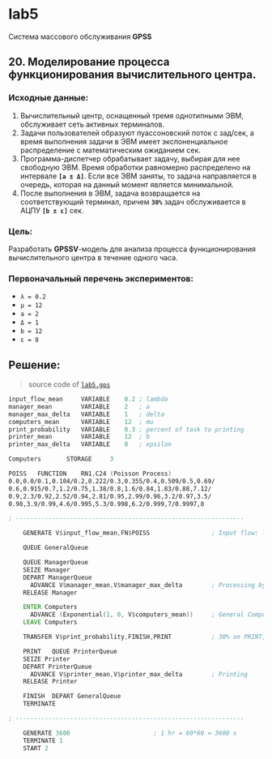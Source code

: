 # lab5

Система массового обслуживания **GPSS**

## 20. Моделирование процесса функционирования вычислительного центра.

### Исходные данные:

1.  Вычислительный центр, оснащенный тремя однотипными ЭВМ, обслуживает сеть активных терминалов.
2.  Задачи пользователей образуют пуассоновский поток с зад/сек, а время выполнения задачи в ЭВМ имеет экспоненциальное распределение с математическим ожиданием сек.
3.  Программа-диспетчер обрабатывает задачу, выбирая для нее свободную ЭВМ. Время обработки равномерно распределено на интервале **`[a ± Δ]`**. Если все ЭВМ заняты, то задача направляется в очередь, которая на данный момент является минимальной.
4.  После выполнения в ЭВМ, задача возвращается на соответствующий терминал, причем **`30%`** задач обслуживается в АЦПУ **`[b ± ε]`** сек.

### Цель:

Разработать **GPSSV**-модель для анализа процесса функционирования вычислительного центра в течение одного часа.

### Первоначальный перечень экспериментов:

- `λ = 0.2`
- `µ = 12`
- `a = 2`
- `Δ = 1`
- `b = 12`
- `ε = 8`

## Решение:

> source code of [`lab5.gps`](https://github.com/Drapegnik/bsu/tree/master/statistical-modeling/lab5/lab5.gps)

```asm
input_flow_mean		VARIABLE 	0.2	; lambda
manager_mean		VARIABLE	2	; a
manager_max_delta	VARIABLE	1	; delta
computers_mean		VARIABLE	12	; mu
print_probability	VARIABLE	0.3	; percent of task to printing
printer_mean		VARIABLE 	12	; b
printer_max_delta	VARIABLE 	8	; epsilon

Computers 		STORAGE 	3

POISS	FUNCTION	RN1,C24 (Poisson Process)
0.0,0.0/0.1,0.104/0.2,0.222/0.3,0.355/0.4,0.509/0.5,0.69/
0.6,0.915/0.7,1.2/0.75,1.38/0.8,1.6/0.84,1.83/0.88,7.12/
0.9,2.3/0.92,2.52/0.94,2.81/0.95,2.99/0.96,3.2/0.97,3.5/
0.98,3.9/0.99,4.6/0.995,5.3/0.998,6.2/0.999,7/0.9997,8

; ---------------------------------------------------------------

	GENERATE V$input_flow_mean,FN$POISS 				; Input flow: lambda*PoissonDistr()

	QUEUE GeneralQueue

	QUEUE ManagerQueue
	SEIZE Manager
	DEPART ManagerQueue
	  ADVANCE V$manager_mean,V$manager_max_delta 		; Processing by task manager
	RELEASE Manager

	ENTER Computers
	  ADVANCE (Exponential(1, 0, V$computers_mean)) 	; General Computations
	LEAVE Computers

	TRANSFER V$print_probability,FINISH,PRINT			; 30% on PRINT, 70$ on FINISH

	PRINT	QUEUE PrinterQueue
	SEIZE Printer
	DEPART PrinterQueue
	  ADVANCE V$printer_mean,V$printer_max_delta		; Printing
	RELEASE Printer

	FINISH	DEPART GeneralQueue
	TERMINATE

; ---------------------------------------------------------------

	GENERATE 3600						; 1 hr = 60*60 = 3600 s
	TERMINATE 1
	START 2
```
